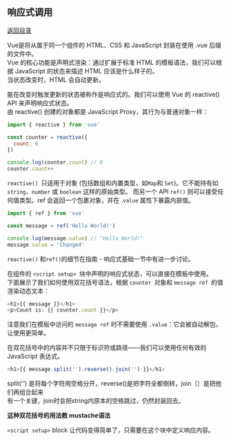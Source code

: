 ## 响应式调用
[返回目录](./vue教程.md)  

Vue是将从属于同一个组件的 HTML、CSS 和 JavaScript 封装在使用 .vue 后缀的文件中。  
Vue 的核心功能是声明式渲染：通过扩展于标准 HTML 的模板语法，我们可以根据 JavaScript 的状态来描述 HTML 应该是什么样子的。  
当状态改变时，HTML 会自动更新。  

能在改变时触发更新的状态被称作是响应式的。我们可以使用 Vue 的 reactive() API 来声明响应式状态。  
由 reactive() 创建的对象都是 JavaScript Proxy，其行为与普通对象一样：  

```js
import { reactive } from 'vue'

const counter = reactive({
  count: 0
})

console.log(counter.count) // 0
counter.count++
```
`reactive() `只适用于对象 (包括数组和内置类型，如` Map `和 `Set`)。它不能持有如 `string`、`number` 或 `boolean` 这样的原始类型。
而另一个 API `ref()` 则可以接受任何值类型。ref 会返回一个包裹对象，并在 .`value` 属性下暴露内部值。

```js
import { ref } from 'vue'

const message = ref('Hello World!')

console.log(message.value) // "Hello World!"
message.value = 'Changed'
```

`reactive()` 和` ref() `的细节在指南 - 响应式基础一节中有进一步讨论。

在组件的 `<script setup> `块中声明的响应式状态，可以直接在模板中使用。   
下面展示了我们如何使用双花括号语法，根据 `counter `对象和 `message ref `的值渲染动态文本：

```js
<h1>{{ message }}</h1>
<p>Count is: {{ counter.count }}</p>
```
注意我们在模板中访问的 `message ref` 时不需要使用 `.value`：它会被自动解包，让使用更简单。

在双花括号中的内容并不只限于标识符或路径——我们可以使用任何有效的 JavaScript 表达式。

```js
<h1>{{ message.split('').reverse().join('') }}</h1>
```

split('') 是将每个字符用空格分开，reverse()是把字符全都倒转，join（）是把他们再组合起来   
有一个关键，join时会把string内原本的空格跳过，仍然封装回去。

**这种双花括号的用法教 mustache语法**

`<script setup>` block 让代码变得简单了，只需要在这个块中定义响应内容。

